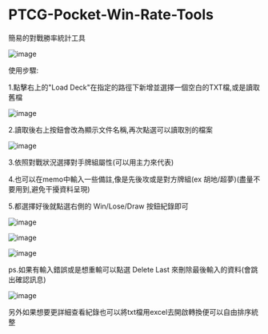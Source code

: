 # PTCG-Pocket-Win-Rate-Tools

簡易的對戰勝率統計工具

![image](https://github.com/user-attachments/assets/ba500be3-b942-46a7-bc18-1793e28d3a67)

使用步驟:

1.點擊右上的"Load Deck"在指定的路徑下新增並選擇一個空白的TXT檔,或是讀取舊檔

![image](https://github.com/user-attachments/assets/620a113d-4452-4c81-baa1-a18a55d7b063)

2.讀取後右上按鈕會改為顯示文件名稱,再次點選可以讀取別的檔案

![image](https://github.com/user-attachments/assets/9d007446-6163-4d1b-9fce-53e68929afd6)

3.依照對戰狀況選擇對手牌組屬性(可以用主力來代表)

4.也可以在memo中輸入一些備註,像是先後攻或是對方牌組(ex 胡地/超夢)(盡量不要用到,避免干擾資料呈現)

5.都選擇好後就點選右側的 Win/Lose/Draw 按鈕紀錄即可

![image](https://github.com/user-attachments/assets/f53708e0-d6a9-439d-bc83-bea48ead0f26)

![image](https://github.com/user-attachments/assets/f98eaee9-53a9-4e28-b361-13db7f423f95)

![image](https://github.com/user-attachments/assets/7cc1512f-7880-4d01-99c7-275acb83e912)


ps.如果有輸入錯誤或是想重輸可以點選 Delete Last 來刪除最後輸入的資料(會跳出確認訊息)

![image](https://github.com/user-attachments/assets/fb1d08c6-c1aa-4c5f-9d29-4efc3733923d)

另外如果想要更詳細查看紀錄也可以將txt檔用excel去開啟轉換便可以自由排序統整


